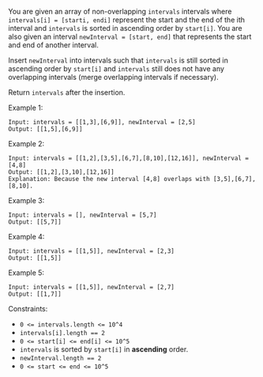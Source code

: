 You are given an array of non-overlapping `intervals` intervals where `intervals[i] = [starti, endi]` represent the start and the end of the ith interval and `intervals` is sorted in ascending order by `start[i]`. You are also given an interval `newInterval = [start, end]` that represents the start and end of another interval.

Insert `newInterval` into intervals such that `intervals` is still sorted in ascending order by `start[i]` and `intervals` still does not have any overlapping intervals (merge overlapping intervals if necessary).

Return `intervals` after the insertion.

Example 1:
```
Input: intervals = [[1,3],[6,9]], newInterval = [2,5]
Output: [[1,5],[6,9]]
```
Example 2:
```
Input: intervals = [[1,2],[3,5],[6,7],[8,10],[12,16]], newInterval = [4,8]
Output: [[1,2],[3,10],[12,16]]
Explanation: Because the new interval [4,8] overlaps with [3,5],[6,7],[8,10].
```
Example 3:
```
Input: intervals = [], newInterval = [5,7]
Output: [[5,7]]
```
Example 4:
```
Input: intervals = [[1,5]], newInterval = [2,3]
Output: [[1,5]]
```
Example 5:
```
Input: intervals = [[1,5]], newInterval = [2,7]
Output: [[1,7]]
``` 

Constraints:
- `0 <= intervals.length <= 10^4`
- `intervals[i].length == 2`
- `0 <= start[i] <= end[i] <= 10^5`
- `intervals` is sorted by `start[i]` in **ascending** order.
- `newInterval.length == 2`
- `0 <= start <= end <= 10^5`
